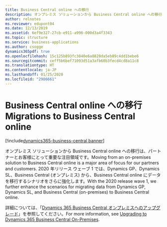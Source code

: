 ```yaml
---
title: Business Central online への移行
description: オンプレミス ソリューションから Business Central online への移行は、パートナーとお客様にとって重要な注目領域です。  2020 年リリース ウェーブ 1 では、Dynamics GP、Dynamics SL、Business Central (オンプレミス) から、Business Central online にデータを移行するシナリオをさらに強化します。
author: relnotes
ms.reviewer: edupont04
ms.date: 12/13/2019
ms.assetid: 6ef9e327-27cb-e911-a996-000d3a4f3343
ms.topic: structure
ms.service: business-applications
ms.author: csogge
dynamics365pdf: true
ms.openlocfilehash: 15c125b893fc3040e6a8828da5eb89c4dd1bebe6
ms.sourcegitcommit: ceff5b6bef71093d51a3afb60b3fecd4cd8a11c8
ms.translationtype: HT
ms.contentlocale: ja-JP
ms.lasthandoff: 01/25/2020
ms.locfileid: "2986661"
---
```

# <a name="migrations-to-business-central-online"></a><span data-ttu-id="63e2d-104">Business Central online への移行</span><span class="sxs-lookup"><span data-stu-id="63e2d-104">Migrations to Business Central online</span></span>

[!include[dynamics365-business-central banner](../includes/dynamics365-business-central.md)]

<!--structure start-->
<span data-ttu-id="63e2d-105">オンプレミス ソリューションから Business Central online への移行は、パートナーとお客様にとって重要な注目領域です。</span><span class="sxs-lookup"><span data-stu-id="63e2d-105">Moving from an on-premises solution to Business Central online is a major area of focus for our partners and customers.</span></span> <span data-ttu-id="63e2d-106">2020 年リリース ウェーブ 1 では、Dynamics GP、Dynamics SL、Business Central (オンプレミス) から、Business Central online にデータを移行するシナリオをさらに強化します。</span><span class="sxs-lookup"><span data-stu-id="63e2d-106">With the 2020 release wave 1, we further enhance the scenarios for migrating data from Dynamics GP, Dynamics SL, and Business Central (on-premises) to Business Central online.</span></span>

<span data-ttu-id="63e2d-107">詳細については、「[Dynamics 365 Business Central オンプレミスへのアップグレード](https://docs.microsoft.com/dynamics365/business-central/dev-itpro/upgrade/upgrading-to-business-central-on-premises)」を参照してください。</span><span class="sxs-lookup"><span data-stu-id="63e2d-107">For more information, see [Upgrading to Dynamics 365 Business Central On-Premises](https://docs.microsoft.com/dynamics365/business-central/dev-itpro/upgrade/upgrading-to-business-central-on-premises).</span></span>
<!--structure end-->



